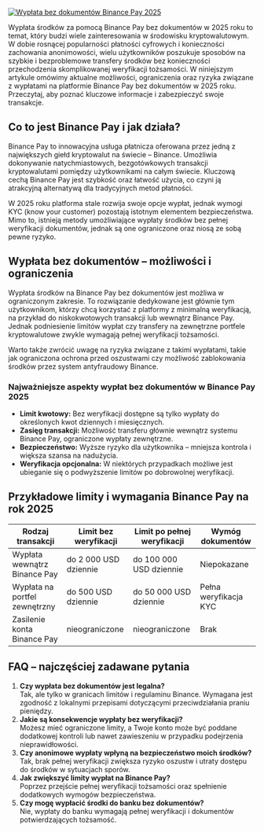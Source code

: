 [![Wypłata bez dokumentów Binance Pay 2025](https://123-caf.pages.dev/gitsignup.png)](https://vrmoo.ru/Bt82HjjY)

<p>Wypłata środków za pomocą Binance Pay bez dokumentów w 2025 roku to temat, który budzi wiele zainteresowania w środowisku kryptowalutowym. W dobie rosnącej popularności płatności cyfrowych i konieczności zachowania anonimowości, wielu użytkowników poszukuje sposobów na szybkie i bezproblemowe transfery środków bez konieczności przechodzenia skomplikowanej weryfikacji tożsamości. W niniejszym artykule omówimy aktualne możliwości, ograniczenia oraz ryzyka związane z wypłatami na platformie Binance Pay bez dokumentów w 2025 roku. Przeczytaj, aby poznać kluczowe informacje i zabezpieczyć swoje transakcje.</p>  <h2>Co to jest Binance Pay i jak działa?</h2> <p>Binance Pay to innowacyjna usługa płatnicza oferowana przez jedną z największych giełd kryptowalut na świecie – Binance. Umożliwia dokonywanie natychmiastowych, bezgotówkowych transakcji kryptowalutami pomiędzy użytkownikami na całym świecie. Kluczową cechą Binance Pay jest szybkość oraz łatwość użycia, co czyni ją atrakcyjną alternatywą dla tradycyjnych metod płatności.</p> <p>W 2025 roku platforma stale rozwija swoje opcje wypłat, jednak wymogi KYC (know your customer) pozostają istotnym elementem bezpieczeństwa. Mimo to, istnieją metody umożliwiające wypłaty środków bez pełnej weryfikacji dokumentów, jednak są one ograniczone oraz niosą ze sobą pewne ryzyko.</p>  <h2>Wypłata bez dokumentów – możliwości i ograniczenia</h2> <p>Wypłata środków na Binance Pay bez dokumentów jest możliwa w ograniczonym zakresie. To rozwiązanie dedykowane jest głównie tym użytkownikom, którzy chcą korzystać z platformy z minimalną weryfikacją, na przykład do niskokwotowych transakcji lub wewnątrz Binance Pay. Jednak podniesienie limitów wypłat czy transfery na zewnętrzne portfele kryptowalutowe zwykle wymagają pełnej weryfikacji tożsamości.</p> <p>Warto także zwrócić uwagę na ryzyka związane z takimi wypłatami, takie jak ograniczona ochrona przed oszustwami czy możliwość zablokowania środków przez system antyfraudowy Binance.</p>  <h3>Najważniejsze aspekty wypłat bez dokumentów w Binance Pay 2025</h3> <ul>   <li><strong>Limit kwotowy:</strong> Bez weryfikacji dostępne są tylko wypłaty do określonych kwot dziennych i miesięcznych.</li>   <li><strong>Zasięg transakcji:</strong> Możliwość transferu głównie wewnątrz systemu Binance Pay, ograniczone wypłaty zewnętrzne.</li>   <li><strong>Bezpieczeństwo:</strong> Wyższe ryzyko dla użytkownika – mniejsza kontrola i większa szansa na nadużycia.</li>   <li><strong>Weryfikacja opcjonalna:</strong> W niektórych przypadkach możliwe jest ubieganie się o podwyższenie limitów po dobrowolnej weryfikacji.</li> </ul>  <h2>Przykładowe limity i wymagania Binance Pay na rok 2025</h2> <table>   <thead>     <tr>       <th>Rodzaj transakcji</th>       <th>Limit bez weryfikacji</th>       <th>Limit po pełnej weryfikacji</th>       <th>Wymóg dokumentów</th>     </tr>   </thead>   <tbody>     <tr>       <td>Wypłata wewnątrz Binance Pay</td>       <td>do 2 000 USD dziennie</td>       <td>do 100 000 USD dziennie</td>       <td>Niepokazane</td>     </tr>     <tr>       <td>Wypłata na portfel zewnętrzny</td>       <td>do 500 USD dziennie</td>       <td>do 50 000 USD dziennie</td>       <td>Pełna weryfikacja KYC</td>     </tr>     <tr>       <td>Zasilenie konta Binance Pay</td>       <td>nieograniczone</td>       <td>nieograniczone</td>       <td>Brak</td>     </tr>   </tbody> </table>  <h2>FAQ – najczęściej zadawane pytania</h2> <ol>   <li><strong>Czy wypłata bez dokumentów jest legalna?</strong><br>Tak, ale tylko w granicach limitów i regulaminu Binance. Wymagana jest zgodność z lokalnymi przepisami dotyczącymi przeciwdziałania praniu pieniędzy.</li>   <li><strong>Jakie są konsekwencje wypłaty bez weryfikacji?</strong><br>Możesz mieć ograniczone limity, a Twoje konto może być poddane dodatkowej kontroli lub nawet zawieszeniu w przypadku podejrzenia nieprawidłowości.</li>   <li><strong>Czy anonimowe wypłaty wpłyną na bezpieczeństwo moich środków?</strong><br>Tak, brak pełnej weryfikacji zwiększa ryzyko oszustw i utraty dostępu do środków w sytuacjach sporów.</li>   <li><strong>Jak zwiększyć limity wypłat na Binance Pay?</strong><br>Poprzez przejście pełnej weryfikacji tożsamości oraz spełnienie dodatkowych wymogów bezpieczeństwa.</li>   <li><strong>Czy mogę wypłacić środki do banku bez dokumentów?</strong><br>Nie, wypłaty do banku wymagają pełnej weryfikacji i dokumentów potwierdzających tożsamość.</li> </ol>